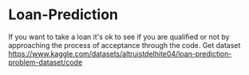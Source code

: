 # Loan-Prediction
If you want to take a loan it's ok to see if you are qualified or not by approaching the process of acceptance through the code.
Get dataset
https://www.kaggle.com/datasets/altruistdelhite04/loan-prediction-problem-dataset/code
